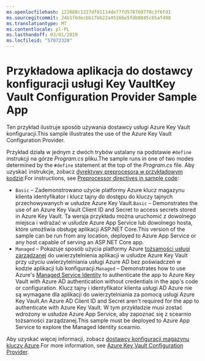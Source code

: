 ```yaml
---
ms.openlocfilehash: 122088c1227df81114de77fd578769770c3f6fd1
ms.sourcegitcommit: 24b1f6decbb17bb22a45166e5fdb0845c65af498
ms.translationtype: MT
ms.contentlocale: pl-PL
ms.lasthandoff: 03/01/2019
ms.locfileid: "57072320"
---
```

# <a name="key-vault-configuration-provider-sample-app"></a><span data-ttu-id="9c803-101">Przykładowa aplikacja do dostawcy konfiguracji usługi Key Vault</span><span class="sxs-lookup"><span data-stu-id="9c803-101">Key Vault Configuration Provider Sample App</span></span>

<span data-ttu-id="9c803-102">Ten przykład ilustruje sposób używania dostawcy usługi Azure Key Vault konfiguracji.</span><span class="sxs-lookup"><span data-stu-id="9c803-102">This sample illustrates the use of the Azure Key Vault Configuration Provider.</span></span>

<span data-ttu-id="9c803-103">Przykład działa w jednym z dwóch trybów ustalany na podstawie `#define` instrukcji na górze *Program.cs* pliku.</span><span class="sxs-lookup"><span data-stu-id="9c803-103">The sample runs in one of two modes determined by the `#define` statement at the top of the *Program.cs* file.</span></span> <span data-ttu-id="9c803-104">Aby uzyskać instrukcje, zobacz [dyrektywy preprocesora w przykładowym kodzie](https://docs.microsoft.com/aspnet/core#preprocessor-directives-in-sample-code):</span><span class="sxs-lookup"><span data-stu-id="9c803-104">For instructions, see [Preprocessor directives in sample code](https://docs.microsoft.com/aspnet/core#preprocessor-directives-in-sample-code):</span></span>

* <span data-ttu-id="9c803-105">`Basic` &ndash; Zademonstrowano użycie platformy Azure klucz magazynu klienta identyfikator i klucz tajny do dostępu do kluczy tajnych przechowywanych w usłudze Azure Key Vault.</span><span class="sxs-lookup"><span data-stu-id="9c803-105">`Basic` &ndash; Demonstrates the use of an Azure Key Vault Client ID and Secret to access secrets stored in Azure Key Vault.</span></span> <span data-ttu-id="9c803-106">Ta wersja przykładu można uruchomić z dowolnego miejsca i wdrażać w usłudze Azure App Service lub dowolnego hosta, które umożliwia obsługę aplikacji ASP.NET Core.</span><span class="sxs-lookup"><span data-stu-id="9c803-106">This version of the sample can be run from any location, deployed to Azure App Service or any host capable of serving an ASP.NET Core app.</span></span>
* <span data-ttu-id="9c803-107">`Managed` &ndash; Pokazuje sposób użycia platformy Azure [tożsamości usługi zarządzanej](https://docs.microsoft.com/azure/active-directory/managed-identities-azure-resources/overview) do uwierzytelnienia aplikacji w usłudze Azure Key Vault przy użyciu uwierzytelniania usługi Azure AD bez poświadczeń w kodzie aplikacji lub konfiguracji.</span><span class="sxs-lookup"><span data-stu-id="9c803-107">`Managed` &ndash; Demonstrates how to use Azure's [Managed Service Identity](https://docs.microsoft.com/azure/active-directory/managed-identities-azure-resources/overview) to authenticate the app to Azure Key Vault with Azure AD authentication without credentials in the app's code or configuration.</span></span> <span data-ttu-id="9c803-108">Klucz tajny i identyfikator klienta usługi AD Azure nie są wymagane dla aplikacji do uwierzytelniania za pomocą usługi Azure Key Vault.</span><span class="sxs-lookup"><span data-stu-id="9c803-108">An Azure AD Client ID and Secret aren't required for the app to authenticate with Azure Key Vault.</span></span> <span data-ttu-id="9c803-109">W tym przykładzie musi zostać wdrożony w usłudze Azure App Service, aby zapoznać się z scearnio tożsamości zarządzanej.</span><span class="sxs-lookup"><span data-stu-id="9c803-109">This sample must be deployed to Azure App Service to explore the Managed Identity scearnio.</span></span>

<span data-ttu-id="9c803-110">Aby uzyskać więcej informacji, zobacz [dostawcy konfiguracji magazynu kluczy Azure](https://docs.microsoft.com/aspnet/core/security/key-vault-configuration).</span><span class="sxs-lookup"><span data-stu-id="9c803-110">For more information, see [Azure Key Vault Configuration Provider](https://docs.microsoft.com/aspnet/core/security/key-vault-configuration).</span></span>

